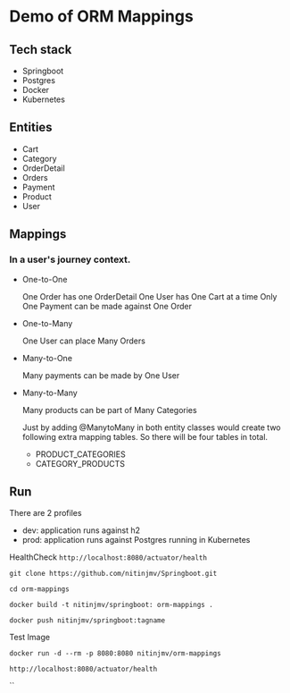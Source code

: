 # Demo of ORM Mappings

## Tech stack

- Springboot
- Postgres
- Docker
- Kubernetes

## Entities

- Cart
- Category
- OrderDetail
- Orders
- Payment
- Product
- User

## Mappings

### In a user's journey context.

- One-to-One

  One Order has one OrderDetail
  One User has One Cart at a time
  Only One Payment can be made against One Order

- One-to-Many

  One User can place Many Orders

- Many-to-One

  Many payments can be made by One User

- Many-to-Many

  Many products can be part of Many Categories

  Just by adding @ManytoMany in both entity classes would create two following extra mapping tables. So there will be four tables in total.

  - PRODUCT_CATEGORIES
  - CATEGORY_PRODUCTS

## Run

There are 2 profiles

- dev: application runs against h2
- prod: application runs against Postgres running in Kubernetes

HealthCheck
`http://localhost:8080/actuator/health`

`git clone https://github.com/nitinjmv/Springboot.git`

`cd orm-mappings`

`docker build -t nitinjmv/springboot: orm-mappings .`

`docker push nitinjmv/springboot:tagname`

Test Image

`docker run -d --rm -p 8080:8080 nitinjmv/orm-mappings`

`http://localhost:8080/actuator/health`

``
